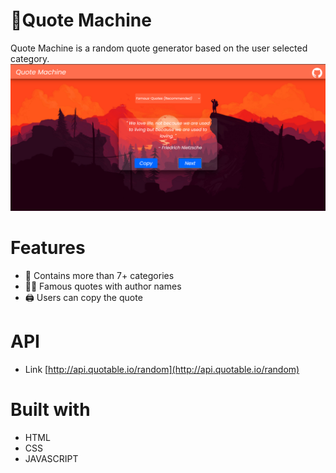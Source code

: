 
>
# 📝Quote Machine

Quote Machine is a random quote generator based on the user selected category.
![Quote Machine](https://github.com/nimalansivakumar/Random-Quote-Generator/blob/main/imgs/md-image.png)

# Features
- 📑 Contains more than 7+ categories
- 🤵🏼 Famous quotes with author names
- 🖨️ Users can copy the quote 

# API
- Link
[http://api.quotable.io/random](http://api.quotable.io/random)
# Built with
- HTML
- CSS
- JAVASCRIPT
